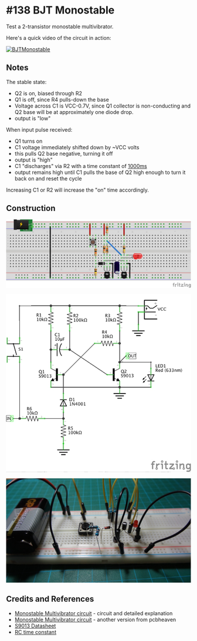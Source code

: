 # #138 BJT Monostable

Test a 2-transistor monostable multivibrator.

Here's a quick video of the circuit in action:

[![BJTMonostable](https://img.youtube.com/vi/UpARBfVGHoU/0.jpg)](https://www.youtube.com/watch?v=UpARBfVGHoU)

## Notes

The stable state:

* Q2 is on, biased through R2
* Q1 is off, since R4 pulls-down the base
* Voltage across C1 is VCC-0.7V, since Q1 collector is non-conducting and Q2 base will be at approximately one diode drop.
* output is "low"

When input pulse received:

* Q1 turns on
* C1 voltage immediately shifted down by ~VCC volts
* this pulls Q2 base negative, turning it off
* output is "high"
* C1 "discharges" via R2 with a time constant of [1000ms](https://www.wolframalpha.com/input/?i=100k%CE%A9*10%C2%B5F)
* output remains high until C1 pulls the base of Q2 high enough to turn it back on and reset the cycle

Increasing C1 or R2 will increase the "on" time accordingly.

## Construction

![Breadboard](./assets/Monostable_bb.jpg?raw=true)

![The Schematic](./assets/Monostable_schematic.jpg?raw=true)

![The Build](./assets/Monostable_build.jpg?raw=true)

## Credits and References

* [Monostable Multivibrator circuit](https://www.electronics-tutorials.ws/waveforms/monostable.html) - circuit and detailed explanation
* [Monostable Multivibrator circuit](https://www.pcbheaven.com/userpages/basic_transistor_circuits/) - another version from pcbheaven
* [S9013 Datasheet](https://www.futurlec.com/Transistors/S9013.shtml)
* [RC time constant](http://en.wikipedia.org/wiki/RC_time_constant)
